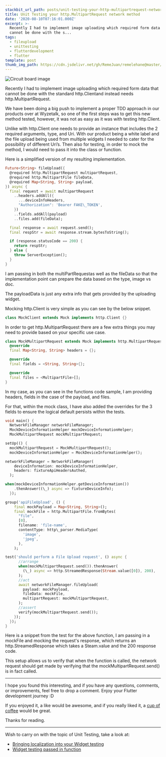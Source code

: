 ```yaml
---
stackbit_url_path: posts/unit-testing-your-http-multipartrequest-network-method
title: Unit Testing your http.MultipartRequest network method
date: '2020-08-10T07:16:01.000Z'
excerpt: >-
  Recently I had to implement image uploading which required form data that
  cannot be done with the s...
tags:
  - fileupload
  - unittesting
  - flutterdevelopment
  - flutter
template: post
thumb_img_path: https://cdn.jsdelivr.net/gh/RemeJuan/remelehane@master/uPic/1*IHvlDw_HqNSpLJfsKbOr0Q.jpeg
---
```



![Circuit board image](https://cdn.jsdelivr.net/gh/RemeJuan/remelehane@master/uPic/1*IHvlDw_HqNSpLJfsKbOr0Q.jpeg)

Recently I had to implement image uploading which required form data that cannot be done with the standard http.Clientand instead needs http.MultipartRequest.

We have been doing a big push to implement a proper TDD approach in our products over at Wyzetalk, so one of the first steps was to get this new method tested, however, it was not as easy as it was with testing http.Client.

Unlike with http.Client one needs to provide an instance that includes the 2 required arguments, type, and Uri. With our product being a white label and the file upload being used from multiple widgets I needed to cater for the possibility of different Uri’s. Then also for testing, in order to mock the method, I would need to pass it into the class or function.

Here is a simplified version of my resulting implementation.


```dart
Future<String> fileUpload({
  @required http.MultipartRequest multipartRequest,
  @required http.MultipartFile fileData,
  @required Map<String, String> payload,
}) async {
  final request = await multipartRequest
    ..headers.addAll({
      ...deviceInfoHeaders,
      "Authorization": 'Bearer FAKE\_TOKEN',
    })
    ..fields.addAll(payload)
    ..files.add(fileData);

  final response = await request.send();
  final respStr = await response.stream.bytesToString();

  if (response.statusCode == 200) {
    return respStr;
  } else {
    throw ServerException();
  }
}
```


I am passing in both the multiPartRequestas well as the fileData so that the implementation point can prepare the data based on the type, image vs doc.

The payloadData is just any extra info that gets provided by the uploading widget.

Mocking http.Client is very simple as you can see by the below snippet.


```dart
class MockClient extends Mock implements http.Client {}
```


In order to get http.MultipartRequest there are a few extra things you may need to provide based on your specific use case.


```dart
class MockMultipartRequest extends Mock implements http.MultipartRequest {
  @override
  final Map<String, String> headers = {};

  @override
  final fields = <String, String>{};

  @override
  final files = <MultipartFile>[];
}
```


In my case, as you can see in the functions code sample, I am providing headers, fields in the case of the payload, and files.

For that, within the mock class, I have also added the overrides for the 3 fields to ensure the logical default persists within the tests.


```dart
void main() {
  NetworkFileManager networkFileManager;
  MockDeviceInformationHelper mockDeviceInformationHelper;
  MockMultipartRequest mockMultipartRequest;

setUp(() {
  mockMultipartRequest = MockMultipartRequest();
  mockDeviceInformationHelper = MockDeviceInformationHelper();

networkFileManager = NetworkFileManager(
    deviceInformation: mockDeviceInformationHelper,
    headers: fixtureApiHeadersAuthed,
  );

when(mockDeviceInformationHelper.getDeviceInformation())
    .thenAnswer((\_) async => fixtureDeviceInfo);
  });

group('apiFileUpload', () {
    final mockPayload = Map<String, String>();
    final mockFile = http.MultipartFile.fromBytes(
      "file",
      [0],
      filename: 'file-name',
      contentType: http\_parser.MediaType(
        'image',
        'jpeg',
      ),
    );

test('should perform a File Upload request', () async {
      //arrange
      when(mockMultipartRequest.send()).thenAnswer(
        (\_) async => http.StreamedResponse(Stream.value([0]), 200),
      );
      //act
      await networkFileManager.fileUpload(
        payload: mockPayload,
        fileData: mockFile,
        multipartRequest: mockMultipartRequest,
      );
      //assert
      verify(mockMultipartRequest.send());
    });
  });
}
```


Here is a snippet from the test for the above function, I am passing in a mockFile and mocking the request's response, which returns an http.StreamedResponse which takes a Steam.value and the 200 response code.

This setup allows us to verify that when the function is called, the network request should get made by verifying that the mockMultipartRequest.send() is in fact called.

****

I hope you found this interesting, and if you have any questions, comments, or improvements, feel free to drop a comment. Enjoy your Flutter development journey :D

If you enjoyed it, a like would be awesome, and if you really liked it, a [cup of coffee](https://www.buymeacoffee.com/remelehane) would be great.

Thanks for reading.

****

Wish to carry on with the topic of Unit Testing, take a look at:

- [Bringing localization into your Widget testing](https://remelehane.dev/posts/bringing-localization-into-your-widget-testing/)
- [Widget testing passed in function](https://remelehane.dev/posts/widget-testing-passed-in-function-/)
